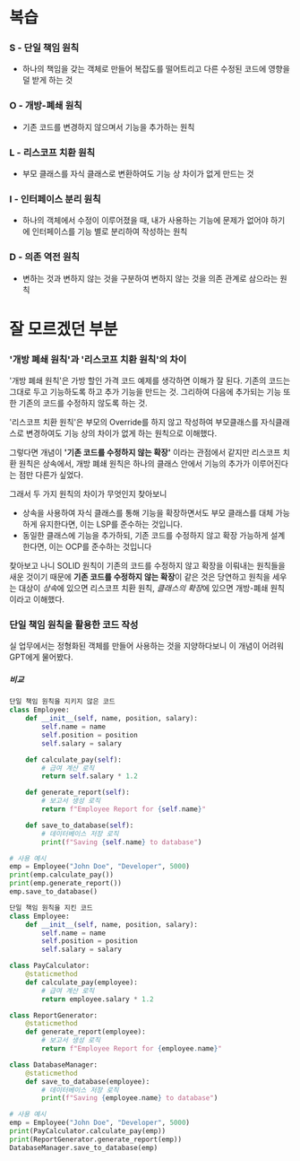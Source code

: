 # 복습
### S - 단일 책임 원칙
- 하나의 책임을 갖는 객체로 만들어 복잡도를 떨어트리고 다른 수정된 코드에 영향을 덜 받게 하는 것
### O - 개방-폐쇄 원칙
- 기존 코드를 변경하지 않으며서 기능을 추가하는 원칙
### L - 리스코프 치환 원칙
- 부모 클래스를 자식 클래스로 변환하여도 기능 상 차이가 없게 만드는 것
### I - 인터페이스 분리 원칙
- 하나의 객체에서 수정이 이루어졌을 때,  내가 사용하는 기능에 문제가 없어야 하기에 인터페이스를 기능 별로 분리하여 작성하는 원칙
### D - 의존 역전 원칙
- 변하는 것과 변하지 않는 것을 구분하여 변하지 않는 것을 의존 관계로 삼으라는 원칙

# 잘 모르겠던 부분
### '개방 폐쇄 원칙'과 '리스코프 치환 원칙'의 차이

'개방 폐쇄 원칙'은 가방 할인 가격 코드 예제를 생각하면 이해가 잘 된다. 기존의 코드는 그대로 두고 기능하도록 하고 추가 기능을 만드는 것. 그리하여 다음에 추가되는 기능 또한 기존의 코드를 수정하지 않도록 하는 것.

'리스코프 치환 원칙'은 부모의 Override를 하지 않고 작성하여 부모클래스를 자식클래스로 변경하여도 기능 상의 차이가 없게 하는 원칙으로 이해했다.

그렇다면 개념이 **'기존 코드를 수정하지 않는 확장'** 이라는 관점에서 같지만 리스코프 치환 원칙은 상속에서, 개방 폐쇄 원칙은 하나의 클래스 안에서 기능의 추가가 이루어진다는 점만 다른가 싶었다.

그래서 두 가지 원칙의 차이가 무엇인지 찾아보니
- 상속을 사용하여 자식 클래스를 통해 기능을 확장하면서도 부모 클래스를 대체 가능하게 유지한다면, 이는 LSP를 준수하는 것입니다.
- 동일한 클래스에 기능을 추가하되, 기존 코드를 수정하지 않고 확장 가능하게 설계한다면, 이는 OCP를 준수하는 것입니다

찾아보고 나니 SOLID 원칙이 기존의 코드를 수정하지 않고 확장을 이뤄내는 원칙들을 새운 것이기 때문에 **기존 코드를 수정하지 않는 확장**이 같은 것은 당연하고 원칙을 세우는 대상이 *상속*에 있으면 리스코프 치환 원칙, *클래스의 확장*에 있으면 개방-폐쇄 원칙이라고 이해했다.

### 단일 책임 원칙을 활용한 코드 작성
실 업무에서는 정형화된 객체를 만들어 사용하는 것을 지양하다보니 이 개념이 어려워 GPT에게 물어봤다.

##### 비교
```python
단일 책임 원칙을 지키지 않은 코드
class Employee:
    def __init__(self, name, position, salary):
        self.name = name
        self.position = position
        self.salary = salary

    def calculate_pay(self):
        # 급여 계산 로직
        return self.salary * 1.2

    def generate_report(self):
        # 보고서 생성 로직
        return f"Employee Report for {self.name}"

    def save_to_database(self):
        # 데이터베이스 저장 로직
        print(f"Saving {self.name} to database")

# 사용 예시
emp = Employee("John Doe", "Developer", 5000)
print(emp.calculate_pay())
print(emp.generate_report())
emp.save_to_database()
```

```python
단일 책임 원칙을 지킨 코드
class Employee:
    def __init__(self, name, position, salary):
        self.name = name
        self.position = position
        self.salary = salary

class PayCalculator:
    @staticmethod
    def calculate_pay(employee):
        # 급여 계산 로직
        return employee.salary * 1.2

class ReportGenerator:
    @staticmethod
    def generate_report(employee):
        # 보고서 생성 로직
        return f"Employee Report for {employee.name}"

class DatabaseManager:
    @staticmethod
    def save_to_database(employee):
        # 데이터베이스 저장 로직
        print(f"Saving {employee.name} to database")

# 사용 예시
emp = Employee("John Doe", "Developer", 5000)
print(PayCalculator.calculate_pay(emp))
print(ReportGenerator.generate_report(emp))
DatabaseManager.save_to_database(emp)

```